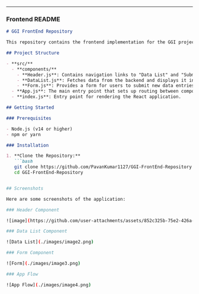 
---

### Frontend README

```markdown
# GGI FrontEnd Repository

This repository contains the frontend implementation for the GGI project, built using React. It provides a user interface for interacting with the backend API, allowing users to view and submit data.

## Project Structure

- **src/**
  - **components/**
    - **Header.js**: Contains navigation links to "Data List" and "Submit Form" pages, using Material UI `AppBar` for styling.
    - **DataList.js**: Fetches data from the backend and displays it in a Material UI `Table` or `Grid`.
    - **Form.js**: Provides a form for users to submit new data entries. Validation is handled using `React Hook Form` and `Yup`.
  - **App.js**: The main entry point that sets up routing between components.
  - **index.js**: Entry point for rendering the React application.

## Getting Started

### Prerequisites

- Node.js (v14 or higher)
- npm or yarn

### Installation

1. **Clone the Repository:**
   ```bash
   git clone https://github.com/PavanKumar1127/GGI-FrontEnd-Repository.git
   cd GGI-FrontEnd-Repository


## Screenshots

Here are some screenshots of the application:

### Header Component

![image](https://github.com/user-attachments/assets/852c325b-75e2-426a-873d-8bd33831062b)

### Data List Component

![Data List](./images/image2.png)

### Form Component

![Form](./images/image3.png)

### App Flow

![App Flow](./images/image4.png)
